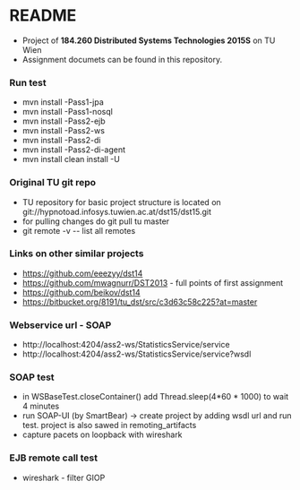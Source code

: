 # README #

* Project of **184.260 Distributed Systems Technologies 2015S** on TU Wien
* Assignment documets can be found in this repository.

### Run test ###
* mvn install -Pass1-jpa
* mvn install -Pass1-nosql
* mvn install -Pass2-ejb
* mvn install -Pass2-ws
* mvn install -Pass2-di
* mvn install -Pass2-di-agent
* mvn install clean install -U

### Original TU git repo ###
* TU repository for basic project structure is located on git://hypnotoad.infosys.tuwien.ac.at/dst15/dst15.git
* for pulling changes do git pull tu master
* git remote -v -- list all remotes

### Links on other similar projects ### 
* https://github.com/eeezyy/dst14
* https://github.com/mwagnurr/DST2013 - full points of first assignment
* https://github.com/beikov/dst14
* https://bitbucket.org/8191/tu_dst/src/c3d63c58c225?at=master

### Webservice url - SOAP ###
* http://localhost:4204/ass2-ws/StatisticsService/service
* http://localhost:4204/ass2-ws/StatisticsService/service?wsdl

### SOAP test ###
* in WSBaseTest.closeContainer() add Thread.sleep(4*60 * 1000) to wait 4 minutes
* run SOAP-UI (by SmartBear) -> create project by adding wsdl url and run test.
  project is also sawed in remoting_artifacts
* capture pacets on loopback with wireshark

### EJB remote call test ###
* wireshark - filter GIOP 

